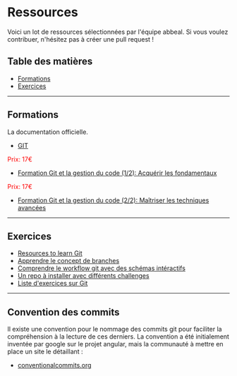 # Ressources

Voici un lot de ressources sélectionnées par l'équipe abbeal.
Si vous voulez contribuer, n'hésitez pas à créer une pull request !

## Table des matières
* [Formations](#formations)
* [Exercices](#exercices)

---

## Formations

La documentation officielle.
* [GIT](https://git-scm.com/doc)

<span style="color: red;">Prix: 17€</span>
* [Formation Git et la gestion du code (1/2): Acquérir les fondamentaux](https://www.alphorm.com/tutoriel/formation-en-ligne-git-le-systeme-de-controle-de-version)

<span style="color: red;">Prix: 17€</span>
* [Formation Git et la gestion du code (2/2): Maîtriser les techniques avancées](https://www.alphorm.com/tutoriel/formation-en-ligne-git-fonctionnalites-avancees)

---

## Exercices

* [Resources to learn Git](https://try.github.io/)
* [Apprendre le concept de branches](https://learngitbranching.js.org/?locale=fr_FR)
* [Comprendre le workflow git avec des schémas intéractifs](http://git-school.github.io/visualizing-git/)
* [Un repo à installer avec différents challenges](https://github.com/jlord/git-it-electron)
* [Liste d'exercices sur Git](https://gitexercises.fracz.com/)

---

## Convention des commits

Il existe une convention pour le nommage des commits git pour faciliter la compréhension à la lecture de ces derniers.
La convention a été initialement inventée par google sur le projet angular, mais la communauté à mettre en place un site le détaillant :
* [conventionalcommits.org](https://www.conventionalcommits.org/en/v1.0.0/)